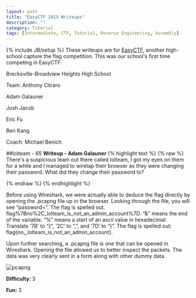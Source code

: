 ```yaml
---
layout: post
title: "EasyCTF 2015 Writeups"
description: ""
category: Tutorial
tags: [Intermediate, CTF, Tutorial, Reverse Engineering, Assembly]
---
```

{% include JB/setup %}
These writeups are for [EasyCTF](http://www.easyctf.com), another high-school capture the flag competition. 
This was our school's first time competing in EasyCTF.

Brecksville-Broadview Heights High School

Team: 
Anthony Citraro

Adam Galauner

Josh Jacob

Eric Fu

Ben Kang

Coach: Michael Benich

##lolteam - 65
<strong>Writeup - Adam Galauner </strong>
{% highlight text %}
{% raw %}
There's a suspicious team out there called lolteam, I got my eyes on them for a while and I managed to wiretap their browser as they were changing their password. What did they change their password to?

{% endraw %}
{% endhighlight %}

Before using Wireshark, we were actually able to deduce the flag directly by opening the .pcapng file up in the browser. Looking through the file, you will see “password=”. The flag is spelled out. flag%7Bno%2C_lolteam_is_not_an_admin_account%7D. “&” means the end of the variable. “%” means a start of an ascii value in hexadecimal. Translate ‘7B’ to “{“, ‘2C’ to “,”, and ‘7D’ to “}”. The flag is spelled out: flag{no,_lolteam_is_not_an_admin_account}.

Upon further searching, a .pcapng file is one that can be opened in Wireshark. Opening the file allowed us to better inspect the packets. The data was very clearly sent in a form along with other dummy data.

![pcapng](http://staff.bbhcsd.org/benichm/files/2015/11/pcapng1.png)


<strong> Difficulty: </strong> 3

<strong> Fun: </strong> 3





